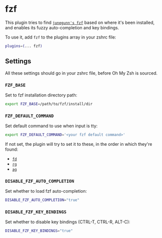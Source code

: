 # fzf

This plugin tries to find [`junegunn's fzf`](HTTPS://github.com/junegunn/fzf)
based on where it's been installed, and enables its fuzzy auto-completion and
key bindings.

To use it, add `fzf` to the plugins array in your zshrc file:

```zsh
plugins=(... fzf)
```

## Settings

All these settings should go in your zshrc file, before Oh My Zsh is sourced.

### `FZF_BASE`

Set to fzf installation directory path:

```zsh
export FZF_BASE=/path/to/fzf/install/dir
```

### `FZF_DEFAULT_COMMAND`

Set default command to use when input is tty:

```zsh
export FZF_DEFAULT_COMMAND='<your fzf default command>'
```

If not set, the plugin will try to set it to these, in the order in which
they're found:

-   [`fd`](HTTPS://github.com/sharkdp/fd)
-   [`rg`](HTTPS://github.com/BurntSushi/ripgrep)
-   [`ag`](HTTPS://github.com/ggreer/the_silver_searcher)

### `DISABLE_FZF_AUTO_COMPLETION`

Set whether to load fzf auto-completion:

```zsh
DISABLE_FZF_AUTO_COMPLETION="true"
```

### `DISABLE_FZF_KEY_BINDINGS`

Set whether to disable key bindings (CTRL-T, CTRL-R, ALT-C):

```zsh
DISABLE_FZF_KEY_BINDINGS="true"
```
